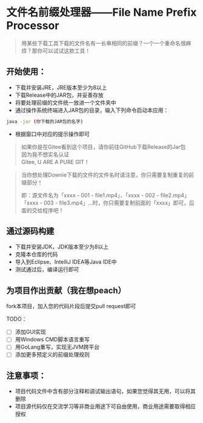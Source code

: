 # 文件名前缀处理器——File Name Prefix Processor
> 用某些下载工具下载的文件名有一长串相同的前缀？一个一个重命名很麻烦？那你可以试试这款工具！

## 开始使用：
- 下载并安装JRE，JRE版本至少为8以上
- 下载Release中的JAR包，并妥善存放
- 将要处理前缀的文件统一放进一个文件夹中
- 通过操作系统终端进入JAR包的目录，输入下列命令启动本应用：
```bash
java -jar (你下载的JAR包的名字)
```
- 根据窗口中对应的提示操作即可

> 如果你是在Gitee看到这个项目，请你前往GitHub下载Release的Jar包<br>
> 因为我不想实名认证<br>
> Gitee, U ARE A PURE GIT！

> 当你想处理Downie下载的文件的文件名时请注意，你只需要复制重复的前缀部分！
> 
> 即：源文件名为「xxxx - 001 - file1.mp4」、「xxxx - 002 - file2.mp4」「xxxx - 003 - file3.mp4」...时，你只需要复制前面的「xxxx」即可，后面的交给程序吧！

## 通过源码构建
- 下载并安装JDK，JDK版本至少为8以上
- 克隆本仓库的代码
- 导入到Eclipse、IntelliJ IDEA等Java IDE中
- 测试通过后，编译运行即可

## 为项目作出贡献（我在想peach）

fork本项目，加入您的代码片段后提交pull request即可

TODO：
- [ ] 添加GUI实现
- [ ] 用Windows CMD脚本语言重写
- [ ] 用GoLang重写，实现无JVM跨平台
- [ ] 添加更多预定义的前缀处理规则

## 注意事项：
- 项目代码文件中含有部分注释和调试输出语句，如果您觉得其无用，可以将其删除
- 项目源代码仅在交流学习等非商业用途下可自由使用，商业用途需要取得相应授权
